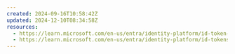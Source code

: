 ```yaml
---
created: 2024-09-16T10:58:42Z
updated: 2024-12-10T08:34:58Z
resources:
  - https://learn.microsoft.com/en-us/entra/identity-platform/id-token-claims-reference
  - https://learn.microsoft.com/en-us/entra/identity-platform/id-tokens
---
```

